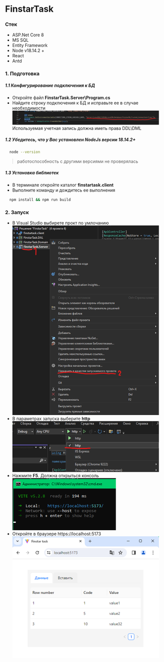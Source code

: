# FinstarTask

### Стек
- ASP.Net Core 8
- MS SQL
- Entity Framework
- Node v18.14.2 +
- React
- Antd

### 1. Подготовка
##### 1.1 Конфигурирование подключения к БД
- Откройте файл <strong>FinstarTask.Server\Program.cs</strong>
- Найдите строку подключения к БД и исправьте ее в случае необходимости
![alt text](image-0.png)
Используемая учетная запись должна иметь права DDL\DML

##### 1.2 Убедитесь, что у Вас установлен NodeJs версии 18.14.2+
``` bash
  node --version
```
> работоспособность с другими версиями не проверялась


##### 1.3 Установка библиотек
- В терминале откройте каталог <strong>finstartask.client</strong>
- Выполните команду и дождитесь ее выполнения
``` bash
  npm install && npm run build
```

### 2. Запуск
- В Visual Studio выбирете прокт по умлочанию
![alt text](image.png)
- В параметрах запуска выберите <strong>http</strong>
![alt text](image-1.png)
- Нажмите <strong>F5</strong>. Должна открыться консоль
![alt text](image-2.png)
- Откройте в браузере https://localhost:5173
![alt text](image-5.png)

